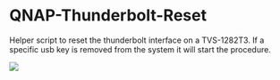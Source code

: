 # QNAP-Thunderbolt-Reset

Helper script to reset the thunderbolt interface on a TVS-1282T3. 
If a specific usb key is removed from the system it will start the procedure.


![](https://i.imgur.com/SiafDHX.jpg)